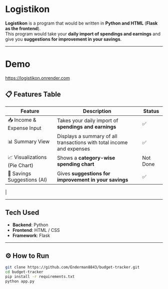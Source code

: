 # Logistikon

**Logistikon** is a program that would be written in **Python and HTML** (**Flask as the frontend**).  
This program would take your **daily import of spendings and earnings** and give you **suggestions for improvement in your savings**.

---

# Demo 
https://logistikon.onrender.com

## 📋 Features Table

| Feature                         | Description                                                                 | Status             |
|----------------------------------|-----------------------------------------------------------------------------|---------------------|
| 📥 Income & Expense Input        | Takes your daily import of **spendings and earnings**                      | ✅       |
| 📊 Summary View                  | Displays a summary of all transactions with total income and expenses      | ✅      |
| 📈 Visualizations (Pie Chart)    | Shows a **category-wise spending chart**                                   | Not Done |
| 🧠 Savings Suggestions (AI)      | Gives **suggestions for improvement in your savings**                      | ✅  |
| 

---

## Tech Used

- **Backend**: Python
- **Frontend**: HTML / CSS
- **Framework**: Flask

---

## ⚙️ How to Run

```bash
git clone https://github.com/Enderman8843/budget-tracker.git
cd budget-tracker
pip install -r requirements.txt
python app.py
